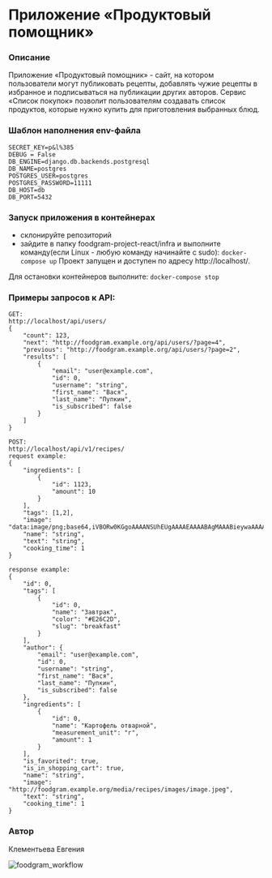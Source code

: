 # Приложение «Продуктовый помощник»
### Описание
Приложение «Продуктовый помощник» - сайт, на котором пользователи могут публиковать рецепты, добавлять чужие рецепты в избранное и подписываться на публикации других авторов. Сервис «Список покупок» позволит пользователям создавать список продуктов, которые нужно купить для приготовления выбранных блюд.

### Шаблон наполнения env-файла
```
SECRET_KEY=p&l%385
DEBUG = False
DB_ENGINE=django.db.backends.postgresql
DB_NAME=postgres
POSTGRES_USER=postgres
POSTGRES_PASSWORD=11111
DB_HOST=db
DB_PORT=5432
```
### Запуск приложения в контейнерах
- склонируйте репозиторий
- зайдите в папку  foodgram-project-react/infra и выполните команду(если Linux - любую команду начинайте с sudo): 
``` docker-compose up ```
Проект запущен и доступен по адресу http://localhost/.


Для остановки контейнеров выполните:
``` docker-compose stop ```

### Примеры запросов к API: 
``` 
GET: 
http://localhost/api/users/ 
{
    "count": 123,
    "next": "http://foodgram.example.org/api/users/?page=4",
    "previous": "http://foodgram.example.org/api/users/?page=2",
    "results": [
        {
            "email": "user@example.com",
            "id": 0,
            "username": "string",
            "first_name": "Вася",
            "last_name": "Пупкин",
            "is_subscribed": false
        }
    ]
}

POST: 
http://localhost/api/v1/recipes/ 
request example:
{
    "ingredients": [
        {
            "id": 1123,
            "amount": 10
        }
    ],
    "tags": [1,2],
    "image": "data:image/png;base64,iVBORw0KGgoAAAANSUhEUgAAAAEAAAABAgMAAABieywaAAAACVBMVEUAAAD///9fX1/S0ecCAAAACXBIWXMAAA7EAAAOxAGVKw4bAAAACklEQVQImWNoAAAAggCByxOyYQAAAABJRU5ErkJggg==",
    "name": "string",
    "text": "string",
    "cooking_time": 1
}

response example:
{
    "id": 0,
    "tags": [
        {
            "id": 0,
            "name": "Завтрак",
            "color": "#E26C2D",
            "slug": "breakfast"
        }
    ],
    "author": {
        "email": "user@example.com",
        "id": 0,
        "username": "string",
        "first_name": "Вася",
        "last_name": "Пупкин",
        "is_subscribed": false
    },
    "ingredients": [
        {
            "id": 0,
            "name": "Картофель отварной",
            "measurement_unit": "г",
            "amount": 1
        }
    ],
    "is_favorited": true,
    "is_in_shopping_cart": true,
    "name": "string",
    "image": "http://foodgram.example.org/media/recipes/images/image.jpeg",
    "text": "string",
    "cooking_time": 1
}
``` 
### Автор
Клементьева Евгения


![foodgram_workflow](https://github.com/KlementevaE/foodgram-project-react/actions/workflows/foodgram_workflow.yml/badge.svg)
